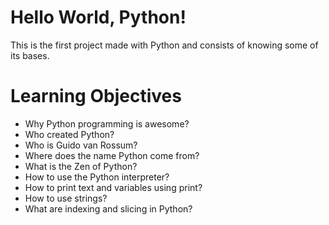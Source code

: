 # Hello World, Python!

This is the first project made with Python and consists of knowing some of its bases.

# Learning Objectives

* Why Python programming is awesome?
* Who created Python?
* Who is Guido van Rossum?
* Where does the name Python come from?
* What is the Zen of Python?
* How to use the Python interpreter?
* How to print text and variables using print?
* How to use strings?
* What are indexing and slicing in Python?
